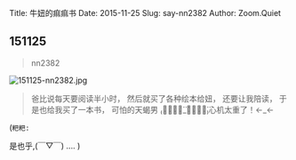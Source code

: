 Title: 牛妞的痲痲书
Date: 2015-11-25
Slug: say-nn2382
Author: Zoom.Quiet


## 151125
> nn2382

![151125-nn2382.jpg](http://momoko.zoomquiet.top/niuniu-albums/nn2015/151125-nn2382.jpg?imageView2/2/w/420)

> 爸比说每天要阅读半小时，
> 然后就买了各种绘本给妞，
> 还要让我陪读，
> 于是也给我买了一本书，
> 可怕的天蝎男
> ₍ↂ⃙⃙⃚⃛_ↂ⃙⃙⃚⃛₎心机太重了！←_←


(`粑粑:` 

是也乎,(￣▽￣)
....
)

